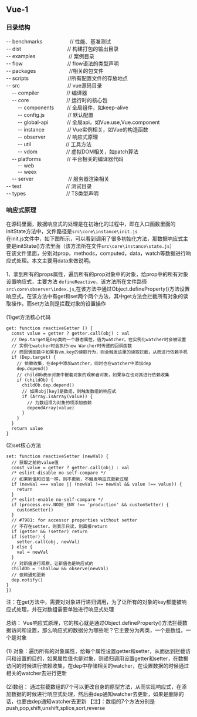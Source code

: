 ## Vue-1

### 目录结构

-- benchmarks &nbsp;&nbsp;&nbsp;&nbsp;&nbsp;&nbsp;&nbsp;&nbsp;&nbsp;&nbsp;&nbsp;&nbsp;&nbsp;&nbsp;&nbsp;&nbsp;&nbsp;&nbsp;// 性能、基准测试<br>
-- dist &nbsp;&nbsp;&nbsp;&nbsp;&nbsp;&nbsp;&nbsp;&nbsp;&nbsp;&nbsp;&nbsp;&nbsp;&nbsp;&nbsp;&nbsp;&nbsp;&nbsp;&nbsp;&nbsp;&nbsp;&nbsp;&nbsp;&nbsp;&nbsp;&nbsp;&nbsp;&nbsp;&nbsp;&nbsp;&nbsp;&nbsp;// 构建打包的输出目录<br>
-- examples &nbsp;&nbsp;&nbsp;&nbsp;&nbsp;&nbsp;&nbsp;&nbsp;&nbsp;&nbsp;&nbsp;&nbsp;&nbsp;&nbsp;&nbsp;&nbsp;&nbsp;&nbsp;&nbsp;&nbsp;&nbsp;&nbsp;// 案例目录<br>
-- flow &nbsp;&nbsp;&nbsp;&nbsp;&nbsp;&nbsp;&nbsp;&nbsp;&nbsp;&nbsp;&nbsp;&nbsp;&nbsp;&nbsp;&nbsp;&nbsp;&nbsp;&nbsp;&nbsp;&nbsp;&nbsp;&nbsp;&nbsp;&nbsp;&nbsp;&nbsp;&nbsp;&nbsp;&nbsp;&nbsp;// flow语法的类型声明<br>
-- packages  &nbsp;&nbsp;&nbsp;&nbsp;&nbsp;&nbsp;&nbsp;&nbsp;&nbsp;&nbsp;&nbsp;&nbsp;&nbsp;&nbsp;&nbsp;&nbsp;&nbsp;&nbsp;&nbsp;&nbsp;&nbsp;&nbsp;//相关的包文件<br>
-- scripts &nbsp;&nbsp;&nbsp;&nbsp;&nbsp;&nbsp;&nbsp;&nbsp;&nbsp;&nbsp;&nbsp;&nbsp;&nbsp;&nbsp;&nbsp;&nbsp;&nbsp;&nbsp;&nbsp;&nbsp;&nbsp;&nbsp;&nbsp;&nbsp;&nbsp;&nbsp;//所有配置文件的存放地点<br>
-- src &nbsp;&nbsp;&nbsp;&nbsp;&nbsp;&nbsp;&nbsp;&nbsp;&nbsp;&nbsp;&nbsp;&nbsp;&nbsp;&nbsp;&nbsp;&nbsp;&nbsp;&nbsp;&nbsp;&nbsp;&nbsp;&nbsp;&nbsp;&nbsp;&nbsp;&nbsp;&nbsp;&nbsp;&nbsp;&nbsp;&nbsp;&nbsp;// vue源码目录<br>
&nbsp;&nbsp;&nbsp;&nbsp;-- compiler &nbsp;&nbsp;&nbsp;&nbsp;&nbsp;&nbsp;&nbsp;&nbsp;&nbsp;&nbsp;&nbsp;&nbsp;&nbsp;&nbsp;&nbsp;&nbsp;&nbsp;&nbsp;// 编译器<br>
&nbsp;&nbsp;&nbsp;&nbsp;-- core &nbsp;&nbsp;&nbsp;&nbsp;&nbsp;&nbsp;&nbsp;&nbsp;&nbsp;&nbsp;&nbsp;&nbsp;&nbsp;&nbsp;&nbsp;&nbsp;&nbsp;&nbsp;&nbsp;&nbsp;&nbsp;&nbsp;&nbsp;&nbsp;&nbsp;// 运行时的核心包<br>
&nbsp;&nbsp;&nbsp;&nbsp;&nbsp;&nbsp;&nbsp;&nbsp;-- components &nbsp;&nbsp;&nbsp;&nbsp;&nbsp;&nbsp;&nbsp; // 全局组件，如keep-alive<br>
&nbsp;&nbsp;&nbsp;&nbsp;&nbsp;&nbsp;&nbsp;&nbsp;-- config.js &nbsp;&nbsp;&nbsp;&nbsp;&nbsp;&nbsp;&nbsp;&nbsp;&nbsp;&nbsp;&nbsp;&nbsp;&nbsp;&nbsp; // 默认配置<br>
&nbsp;&nbsp;&nbsp;&nbsp;&nbsp;&nbsp;&nbsp;&nbsp;-- global-api &nbsp;&nbsp;&nbsp;&nbsp;&nbsp;&nbsp;&nbsp;&nbsp;&nbsp;&nbsp;&nbsp;&nbsp;// 全局api，如Vue.use,Vue.component<br>
&nbsp;&nbsp;&nbsp;&nbsp;&nbsp;&nbsp;&nbsp;&nbsp;-- instance &nbsp;&nbsp;&nbsp;&nbsp;&nbsp;&nbsp;&nbsp;&nbsp;&nbsp;&nbsp;&nbsp;&nbsp;&nbsp;&nbsp;&nbsp;// Vue实例相关，如Vue的构造函数<br>
&nbsp;&nbsp;&nbsp;&nbsp;&nbsp;&nbsp;&nbsp;&nbsp;-- observer &nbsp;&nbsp;&nbsp;&nbsp;&nbsp;&nbsp;&nbsp;&nbsp;&nbsp;&nbsp;&nbsp;&nbsp;&nbsp;&nbsp;// 响应式原理<br>
&nbsp;&nbsp;&nbsp;&nbsp;&nbsp;&nbsp;&nbsp;&nbsp;-- util &nbsp;&nbsp;&nbsp;&nbsp;&nbsp;&nbsp;&nbsp;&nbsp;&nbsp;&nbsp;&nbsp;&nbsp;&nbsp;&nbsp;&nbsp;&nbsp;&nbsp;&nbsp;&nbsp;&nbsp;&nbsp;&nbsp;&nbsp;// 工具方法<br>
&nbsp;&nbsp;&nbsp;&nbsp;&nbsp;&nbsp;&nbsp;&nbsp;-- vdom &nbsp;&nbsp;&nbsp;&nbsp;&nbsp;&nbsp;&nbsp;&nbsp;&nbsp;&nbsp;&nbsp;&nbsp;&nbsp;&nbsp;&nbsp;&nbsp;&nbsp;&nbsp;&nbsp;// 虚拟DOM相关，如patch算法<br>
&nbsp;&nbsp;&nbsp;&nbsp;-- platforms &nbsp;&nbsp;&nbsp;&nbsp;&nbsp;&nbsp;&nbsp;&nbsp;&nbsp;&nbsp;&nbsp;&nbsp;&nbsp;&nbsp;&nbsp;&nbsp;&nbsp;// 平台相关的编译器代码<br>
&nbsp;&nbsp;&nbsp;&nbsp;&nbsp;&nbsp;&nbsp;&nbsp;-- web &nbsp;&nbsp;&nbsp;&nbsp;&nbsp;&nbsp;&nbsp;&nbsp;&nbsp;&nbsp;&nbsp;&nbsp;&nbsp;&nbsp;&nbsp;&nbsp;&nbsp;&nbsp;&nbsp;<br>&nbsp;&nbsp;&nbsp;&nbsp;&nbsp;&nbsp;&nbsp;&nbsp;-- weex &nbsp;&nbsp;&nbsp;&nbsp;&nbsp;&nbsp;&nbsp;&nbsp;&nbsp;&nbsp;&nbsp;&nbsp;&nbsp;&nbsp;&nbsp;&nbsp;&nbsp;&nbsp;&nbsp;<br>
&nbsp;&nbsp;&nbsp;&nbsp;-- server &nbsp;&nbsp;&nbsp;&nbsp;&nbsp;&nbsp;&nbsp;&nbsp;&nbsp;&nbsp;&nbsp;&nbsp;&nbsp;&nbsp;&nbsp;&nbsp;&nbsp;&nbsp;&nbsp;&nbsp;&nbsp;&nbsp;&nbsp;// 服务器渲染相关<br>
-- test &nbsp;&nbsp;&nbsp;&nbsp;&nbsp;&nbsp;&nbsp;&nbsp;&nbsp;&nbsp;&nbsp;&nbsp;&nbsp;&nbsp;&nbsp;&nbsp;&nbsp;&nbsp;&nbsp;&nbsp;&nbsp;&nbsp;&nbsp;&nbsp;&nbsp;&nbsp;&nbsp;&nbsp;&nbsp;&nbsp;// 测试目录<br>
-- types &nbsp;&nbsp;&nbsp;&nbsp;&nbsp;&nbsp;&nbsp;&nbsp;&nbsp;&nbsp;&nbsp;&nbsp;&nbsp;&nbsp;&nbsp;&nbsp;&nbsp;&nbsp;&nbsp;&nbsp;&nbsp;&nbsp;&nbsp;&nbsp;&nbsp;&nbsp;&nbsp;// TS类型声明<br>

### 响应式原理
在源码里面，数据响应式的处理是在初始化的过程中，即在入口函数里面的initState方法中，文件路径是`src\core\instance\init.js`<br>
在init.js文件中，如下图所示，可以看到调用了很多初始化方法，那数据响应式主要是initState()方法里面（该方法所在文件`src\core\instance\state.js`）<br>
在该文件里面，分别对prop，methods，computed，data，watch等数据进行响应式处理。本文主要用data来做说明。<br><br>
1、拿到所有的props属性，遍历所有的prop对象中的对象，给prop中的所有对象设置响应式，主要方法 `defineReactive`，该方法所在文件路径`src\core\observer\index.js`,在该方法中通过Object.defineProperty()方法设置响应式，在该方法中有get和set两个两个方法，其中get方法会拦截所有对象的读取操作，而set方法则是拦截对象的设置操作<br><br>
(1)get方法核心代码<br>
```
get: function reactiveGetter () {
  const value = getter ? getter.call(obj) : val
  // Dep.target是Dep类的一个静态属性，值为watcher。在实例化watcher时会被设置
  // 实例化watcher时会执行new Warcher时传递的回调函数
  // 而回调函数中如果有vm.key的读取行为，则会触发这里的读取拦截，从而进行依赖手机
  if (Dep.target) {
    // 依赖收集，在dep中添加watcher，同时也在watcher中添加dep
    dep.depend()
    // childOb表示对象中嵌套对象的观察者对象，如果存在也对其进行依赖收集
    if (childOb) {
      childOb.dep.depend()
      // 如果obj[key]是数组，则触发数组的响应式
      if (Array.isArray(value)) {
        // 为数组项为对象的项添加依赖
        dependArray(value)
      }
    }
  }
  return value
}
```
(2)set核心方法
```
set: function reactiveSetter (newVal) {
  // 获取之前的value值
  const value = getter ? getter.call(obj) : val
  /* eslint-disable no-self-compare */
  // 如果新值和旧值一样，则不更新，不触发响应式更新过程
  if (newVal === value || (newVal !== newVal && value !== value)) {
    return
  }
  /* eslint-enable no-self-compare */
  if (process.env.NODE_ENV !== 'production' && customSetter) {
    customSetter()
  }
  // #7981: for accessor properties without setter
  // 不存在setter。则表示只读，则直接return
  if (getter && !setter) return
  if (setter) {
    setter.call(obj, newVal)
  } else {
    val = newVal
  }
  // 对新值进行观察，让新值也是响应式的
  childOb = !shallow && observe(newVal)
  // 依赖通知更新
  dep.notify()
}
})
```
注：在get方法中，需要对对象进行递归调用，为了让所有的对象的key都能被响应式处理，并在对数组需要单独进行响应式处理<br><br>
总结： Vue响应式原理，它的核心就是通过Object.defineProperty()方法拦截数据访问和设置，那么响应式的数据分为哪些呢？它主要分为两类，一个是数组，一个是对象<br><br>
(1) 对象：遍历所有的对象属性，给每个属性设置getter和setter，从而达到拦截访问和设置的目的，如果属性值也是对象，则递归调用设置getter和setter，在数据访问的时候进行依赖收集，在dep中存储相关的watcher，在设置数据的时候通过相关的watcher去进行更新<br><br>
(2)数组： 通过拦截数组的7个可以更改自身的原型方法，从而实现响应式，在添加数据的时候进行响应式处理，然后由dep通知watcher去更新，如果是删除的话，也要由dep通知watcher去更新
【注】：数组的7个方法分别是push,pop,shift,unshift,splice,sort,reverse